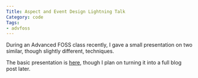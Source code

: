 ```yaml
---
Title: Aspect and Event Design Lightning Talk
Category: code
Tags:
- advfoss
---
```


During an Advanced FOSS class recently, I gave a small presentation on two similar, though slightly different, techniques.

The basic presentation is [here](/seminars/aspects), though I plan on turning it into a full blog post later.
